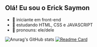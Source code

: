 ## Olá! Eu sou o Erick Saymon

- 👾 iniciante em front-end
- 👻 estudando HTML, CSS e JAVASCRIPT
- 🤖 pronouns: ele/dele

![Anurag's GitHub stats](https://github-readme-stats.vercel.app/api?username=Erick-Saymon&show_icons=true&theme=radical)
[![Readme Card](https://github-readme-stats.vercel.app/api/pin/?username=Erick-Saymon&repo=github-readme-stats)](https://github.com/Erick-Saymon/github-readme-stats)
